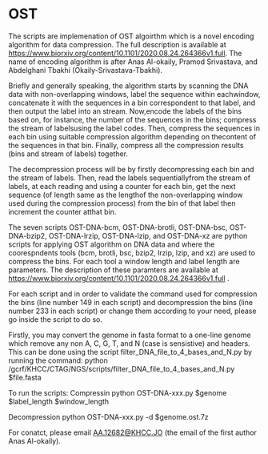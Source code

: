 # OST
The scripts are implemenation of OST algoirthm which is a novel encoding algorithm for data compression. The full description is available at https://www.biorxiv.org/content/10.1101/2020.08.24.264366v1.full. The name of encoding algorithm is after Anas Al-okaily, Pramod Srivastava, and Abdelghani Tbakhi (Okaily-Srivastava-Tbakhi).

Briefly and generally speaking, the algorithm starts by scanning the DNA data with non-overlapping windows, label the sequence within eachwindow, concatenate it with the sequences in a bin correspondent to that label, and then output the label into an stream. Now,encode the labels of the bins based on, for instance, the number of the sequences in the bins; compress the stream of labelsusing the label codes. Then, compress the sequences in each bin using suitable compression algorithm depending on thecontent of the sequences in that bin. Finally, compress all the compression results (bins and stream of labels) together. 

The decompression process will be by firstly decompressing each bin and the stream of labels. Then, read the labels sequentiallyfrom the stream of labels, at each reading and using a counter for each bin, get the next sequence (of length same as the lengthof the non-overlapping window used during the compression process) from the bin of that label then increment the counter atthat bin.

The seven scripts OST-DNA-bcm, OST-DNA-brotli, OST-DNA-bsc, OST-DNA-bzip2, OST-DNA-lrzip, OST-DNA-lzip, and OST-DNA-xz are python scripts for applying OST algorithm on DNA data and where the coorespndents tools (bcm, brotli, bsc, bzip2, lrzip, lzip, and xz) are used to compress the bins. For each tool a window length and label length are parameters. The description of these paramters are available at https://www.biorxiv.org/content/10.1101/2020.08.24.264366v1.full .

For each script and in order to validate the command used for compression the bins (line number 149 in each script) and decompression the bins (line number 233 in each script) or change them according to your need, please go inside the script to do so.  

Firstly, you may convert the genome in fasta format to a one-line genome which remove any non A, C, G, T, and N (case is sensistive) and headers. This can be done using the script filter_DNA_file_to_4_bases_and_N.py by running the command:
python /gcrf/KHCC/CTAG/NGS/scripts/filter_DNA_file_to_4_bases_and_N.py $file.fasta 

To run the scripts:
Compressin
python OST-DNA-xxx.py $genome $label_length $window_length 

Decompression 
python OST-DNA-xxx.py -d $genome.ost.7z

For conatct, please email AA.12682@KHCC.JO (the email of the first author Anas Al-okaily).
